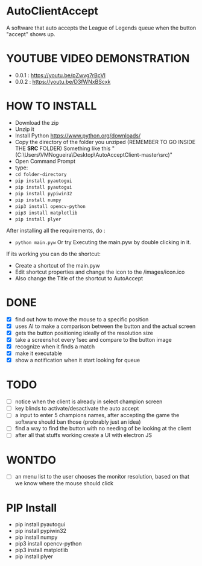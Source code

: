 # AutoClientAccept

A software that auto accepts the League of Legends queue when the button "accept" shows up.

# YOUTUBE VIDEO DEMONSTRATION
- 0.0.1 : https://youtu.be/pZwvg7rBcVI
- 0.0.2 : https://youtu.be/D3fWNxBScxk

# HOW TO INSTALL
- Download the zip
- Unzip it
- Install Python https://www.python.org/downloads/
- Copy the directory of the folder you unziped
    (REMEMBER TO GO INSIDE THE <strong>SRC</strong> FOLDER)
    Something like this "(C:\Users\VMNogueira\Desktop\AutoAcceptClient-master\src)"
- Open Command Prompt 
- type:
- <code>cd folder-directory</code>
- <code>pip install pyautogui</code>
- <code>pip install pyautogui</code>
- <code>pip install pypiwin32</code>
- <code>pip install numpy</code>
- <code>pip3 install opencv-python</code>
- <code>pip3 install matplotlib</code>
- <code>pip install plyer</code>

After installing all the requirements, do :
- <code>python main.pyw</code>
Or try Executing the main.pyw by double clicking in it.

If its working you can do the shortcut:
- Create a shortcut of the main.pyw
- Edit shortcut properties and change the icon to the /images/icon.ico
- Also change the Title of the shortcut to AutoAccept


# DONE
- [x] find out how to move the mouse to a specific position
- [x] uses AI to make a comparison between the button and the actual screen
- [x] gets the button positioning ideally of the resolution size
- [x] take a screenshot every 1sec and compare to the button image
- [x] recognize when it finds a match
- [x] make it executable
- [x] show a notification when it start looking for queue

# TODO
- [ ] notice when the client is already in select champion screen
- [ ] key blinds to activate/desactivate the auto accept
- [ ] a input to enter 5 champions names, after accepting the game the software should ban those (probrably just an idea)
- [ ] find a way to find the button with no needing of be looking at the client
- [ ] after all that stuffs working create a UI with electron JS

# WONTDO
- [ ] an menu list to the user chooses the monitor resolution, based on that we know where the mouse should click

# PIP Install
- pip install pyautogui
- pip install pypiwin32
- pip install numpy
- pip3 install opencv-python
- pip3 install matplotlib
- pip install plyer
